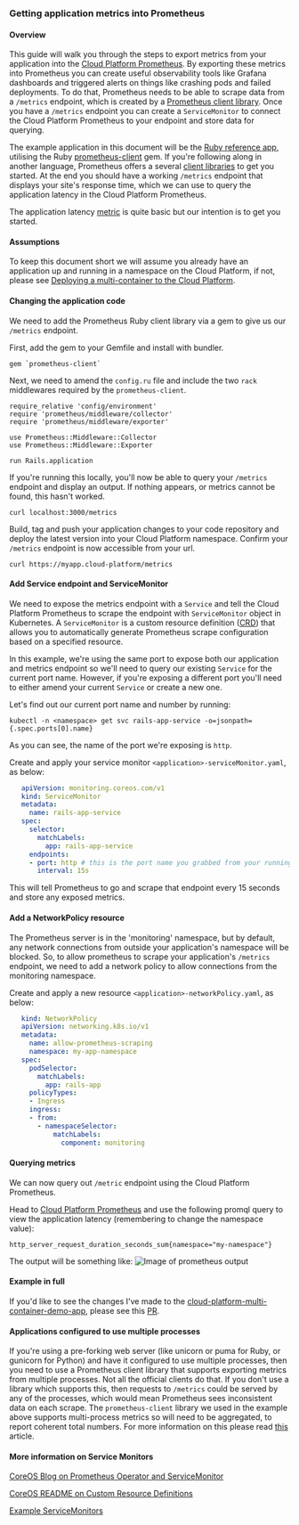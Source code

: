 ### Getting application metrics into Prometheus

#### Overview
This guide will walk you through the steps to export metrics from your application into the [Cloud Platform Prometheus](https://https://prometheus.cloud-platform.service.justice.gov.uk/). By exporting these metrics into Prometheus you can create useful observability tools like Grafana dashboards and triggered alerts on things like crashing pods and failed deployments. To do that, Prometheus needs to be able to scrape data from a `/metrics` endpoint, which is created by a [Prometheus client library](https://prometheus.io/docs/instrumenting/clientlibs/). Once you have a `/metrics` endpoint you can create a `ServiceMonitor` to connect the Cloud Platform Prometheus to your endpoint and store data for querying.

The example application in this document will be the [Ruby reference app](https://github.com/ministryofjustice/cloud-platform-multi-container-demo-app/), utilising the Ruby [prometheus-client](https://github.com/prometheus/client_ruby) gem. If you're following along in another language, Prometheus offers a several [client libraries](https://prometheus.io/docs/instrumenting/clientlibs/) to get you started. At the end you should have a working `/metrics` endpoint that displays your site's response time, which we can use to query the application latency in the Cloud Platform Prometheus.

The application latency [metric](https://prometheus.io/docs/concepts/metric_types/) is quite basic but our intention is to get you started.

#### Assumptions
To keep this document short we will assume you already have an application up and running in a namespace on the Cloud Platform, if not, please see [Deploying a multi-container to the Cloud Platform](https://user-guide.cloud-platform.service.justice.gov.uk/tasks.html#deploying-a-multi-container-application-to-the-cloud-platform).

#### Changing the application code
We need to add the Prometheus Ruby client library via a gem to give us our `/metrics` endpoint.

First, add the gem to your Gemfile and install with bundler. 

```
gem `prometheus-client`
```

Next, we need to amend the `config.ru` file and include the two `rack` middlewares required by the `prometheus-client`. 

```
require_relative 'config/environment'
require 'prometheus/middleware/collector'
require 'prometheus/middleware/exporter'

use Prometheus::Middleware::Collector
use Prometheus::Middleware::Exporter

run Rails.application
```

If you're running this locally, you'll now be able to query your `/metrics` endpoint and display an output. If nothing appears, or metrics cannot be found, this hasn't worked.

```
curl localhost:3000/metrics
```

Build, tag and push your application changes to your code repository and deploy the latest version into your Cloud Platform namespace. Confirm your `/metrics` endpoint is now accessible from your url. 

```
curl https://myapp.cloud-platform/metrics
```

#### Add Service endpoint and ServiceMonitor

We need to expose the metrics endpoint with a `Service` and tell the Cloud Platform Prometheus to scrape the endpoint with `ServiceMonitor` object in Kubernetes. A `ServiceMonitor` is a custom resource definition ([CRD](https://kubernetes.io/docs/tasks/access-kubernetes-api/custom-resources/custom-resource-definitions/)) that allows you to automatically generate Prometheus scrape configuration based on a specified resource.

In this example, we're using the same port to expose both our application and metrics endpoint so we'll need to query our existing `Service` for the current port name. However, if you're exposing a different port you'll need to either amend your current `Service` or create a new one. 

Let's find out our current port name and number by running:

```
kubectl -n <namespace> get svc rails-app-service -o=jsonpath={.spec.ports[0].name}
```

As you can see, the name of the port we're exposing is `http`.

Create and apply your service monitor `<application>-serviceMonitor.yaml`, as below:

```yaml
   apiVersion: monitoring.coreos.com/v1
   kind: ServiceMonitor
   metadata:
     name: rails-app-service
   spec:
     selector:
       matchLabels:
         app: rails-app-service
     endpoints:
     - port: http # this is the port name you grabbed from your running service
       interval: 15s
   ```

This will tell Prometheus to go and scrape that endpoint every 15 seconds and store any exposed metrics.

#### Add a NetworkPolicy resource
 
The Prometheus server is in the 'monitoring' namespace, but by default, any network connections from outside your application's namespace will be blocked. So, to allow prometheus to scrape your application's `/metrics` endpoint, we need to add a network policy to allow connections from the monitoring namespace.

Create and apply a new resource `<application>-networkPolicy.yaml`, as below:

```yaml
   kind: NetworkPolicy
   apiVersion: networking.k8s.io/v1
   metadata:
     name: allow-prometheus-scraping
     namespace: my-app-namespace
   spec:
     podSelector:
       matchLabels:
         app: rails-app
     policyTypes:                                                                                                                                                         
     - Ingress
     ingress:
     - from:
       - namespaceSelector:
           matchLabels:
             component: monitoring
   ```

#### Querying metrics

We can now query out `/metric` endpoint using the Cloud Platform Prometheus.

Head to [Cloud Platform Prometheus](https://prometheus.cloud-platform.service.justice.gov.uk/graph) and use the following promql query to view the application latency (remembering to change the namespace value):

```
http_server_request_duration_seconds_sum{namespace="my-namespace"}
```

The output will be something like:
![Image of prometheus output](https://raw.githubusercontent.com/ministryofjustice/cloud-platform-user-docs/master/images/prometheus.png)

#### Example in full
If you'd like to see the changes I've made to the [cloud-platform-multi-container-demo-app](https://github.com/ministryofjustice/cloud-platform-multi-container-demo-app), please see this [PR](https://github.com/ministryofjustice/cloud-platform-multi-container-demo-app/pull/7).

#### Applications configured to use multiple processes

If you're using a pre-forking web server (like unicorn or puma for Ruby, or gunicorn for Python) and have it configured to use multiple processes, then you need to use a Prometheus client library that supports exporting metrics from multiple processes. Not all the official clients do that. If you don't use a library which supports this, then requests to `/metrics` could be served by any of the processes, which would mean Prometheus sees inconsistent data on each scrape. The `prometheus-client` library we used in the example above supports multi-process metrics so will need to be aggregated, to report coherent total numbers. For more information on this please read [this](https://github.com/prometheus/client_ruby#aggregation-settings-for-multi-process-stores) article.

#### More information on Service Monitors

[CoreOS Blog on Prometheus Operator and ServiceMonitor](https://coreos.com/blog/the-prometheus-operator.html)

[CoreOS README on Custom Resource Definitions](https://github.com/coreos/prometheus-operator#customresourcedefinitions)

[Example ServiceMonitors](https://coreos.com/operators/prometheus/docs/latest/user-guides/running-exporters.html)
